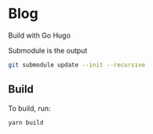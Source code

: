 # Blog

Build with Go Hugo

Submodule is the output

```bash
git submodule update --init --recursive
```


## Build

To build, run:

```bash
yarn build
```